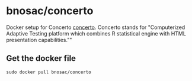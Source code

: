 # bnosac/concerto #

Docker setup for Concerto [concerto](https://code.google.com/p/concerto-platform/). 
Concerto stands for "Computerized Adaptive Testing platform which combines R statistical engine with HTML presentation capabilities.""

Get the docker file
------------------------------

    sudo docker pull bnosac/concerto


